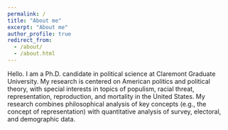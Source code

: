 ```yaml
---
permalink: /
title: "About me"
excerpt: "About me"
author_profile: true
redirect_from: 
  - /about/
  - /about.html
---
```


Hello. I am a Ph.D. candidate in political science at Claremont Graduate University. My research is centered on American politics and political theory, with special interests in topics of populism, racial threat, representation, reproduction, and mortality in the United States. My research combines philosophical analysis of key concepts (e.g., the concept of representation) with quantitative analysis of survey, electoral, and demographic data.
